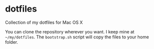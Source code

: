 # dotfiles

Collection of my dotfiles for Mac OS X


You can clone the repository wherever you want. I keep mine at `~/my/dotfiles`. The `bootstrap.sh`
script will copy the files to your home folder.

